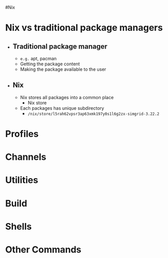 #Nix 
# Nix vs traditional package managers
- ## Traditional package manager
	- `e.g.`  apt, pacman
	- Getting the package content
	- Making the package available to the user
- ## Nix
	- Nix stores all packages into a common place
		- Nix store
	- Each packages has unique subdirectory
		-  `/nix/store/l5rah62vpsr3ap63xmk197y0s1l6g2zx-simgrid-3.22.2`
# Profiles
# Channels
# Utilities
# Build
# Shells
# Other Commands

